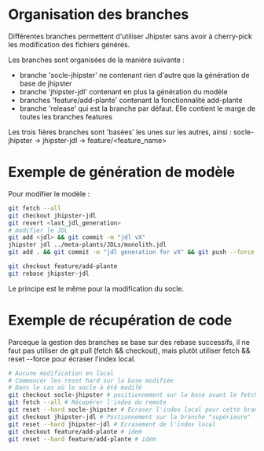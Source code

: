 # Organisation des branches

Différentes branches permettent d'utiliser Jhipster sans avoir à cherry-pick les modification des fichiers générés.

Les branches sont organisées de la manière suivante :

- branche 'socle-jhipster' ne contenant rien d'autre que la génération de base de jhipster
- branche 'jhipster-jdl' contenant en plus la génération du modèle
- branches 'feature/add-plante' contenant la fonctionnalité add-plante
- branche 'release' qui est la branche par défaut. Elle contient le marge de toutes les branches features

Les trois 1ières branches sont 'basées' les unes sur les autres, ainsi :
socle-jhipster -> jhipster-jdl -> feature/<feature_name>

# Exemple de génération de modèle

Pour modifier le modèle :

```bash
git fetch --all
git checkout jhipster-jdl
git revert <last_jdl_generation>
# modifier le JDL
git add <jdl> && git commit -m "jdl vX"
jhipster jdl ../meta-plants/JDLs/monolith.jdl
git add . && git commit -m "jdl generation for vX" && git push --force

git checkout feature/add-plante
git rebase jhipster-jdl
```

Le principe est le même pour la modification du socle.

# Exemple de récupération de code

Parceque la gestion des branches se base sur des rebase successifs, il ne faut pas utiliser de git pull (fetch &&
checkout), mais plutôt utiliser fetch && reset --force pour écraser l'index local.

```bash
# Aucune modification en local
# Commencer les reset hard sur la base modifiée
# Dans le cas où le socle à été modifé
git checkout socle-jhipster # positionnement sur la base avant le fetch
git fetch --all # Récupérer l'index du remote
git reset --hard socle-jhipster # Ecraser l'index local pour cette branche
git checkout jhipster-jdl # Postionnement sur la branche "supérieure"
git reset --hard jhipster-jdl # Ecrasement de l'index local
git checkout feature/add-plante # idem
git reset --hard feature/add-plante # idem
```
